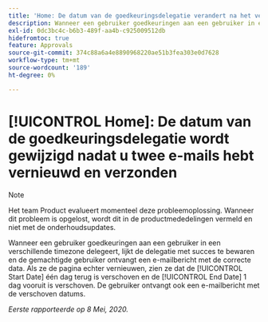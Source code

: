 ```yaml
---
title: 'Home: De datum van de goedkeuringsdelegatie verandert na het vernieuwen en verzenden van twee e-mails'
description: Wanneer een gebruiker goedkeuringen aan een gebruiker in een verschillende timezone delegeert, lijkt de delegatie met succes te bewaren en de gemachtigde gebruiker ontvangt een e-mailbericht met de correcte data. Nochtans, als zij de pagina verfrissen, zien zij dat de Datum van het Begin 1 dag is verschoven en de Datum van het Eind één dag vooruit is verschoven, en de gebruiker ontvangt ook een ander e-mailbericht met de verschoven data.
exl-id: 0dc3bc4c-b6b3-489f-aa4b-c925009512db
hidefromtoc: true
feature: Approvals
source-git-commit: 374c88a6a4e8890968220ae51b3fea303e0d7628
workflow-type: tm+mt
source-wordcount: '189'
ht-degree: 0%

---
```


# [!UICONTROL Home]: De datum van de goedkeuringsdelegatie wordt gewijzigd nadat u twee e-mails hebt vernieuwd en verzonden

>[!NOTE]
>
>Het team Product evalueert momenteel deze probleemoplossing. Wanneer dit probleem is opgelost, wordt dit in de productmededelingen vermeld en niet met de onderhoudsupdates.

Wanneer een gebruiker goedkeuringen aan een gebruiker in een verschillende timezone delegeert, lijkt de delegatie met succes te bewaren en de gemachtigde gebruiker ontvangt een e-mailbericht met de correcte data. Als ze de pagina echter vernieuwen, zien ze dat de [!UICONTROL Start Date] één dag terug is verschoven en de [!UICONTROL End Date] 1 dag vooruit is verschoven. De gebruiker ontvangt ook een e-mailbericht met de verschoven datums.


_Eerste rapporteerde op 8 Mei, 2020._
